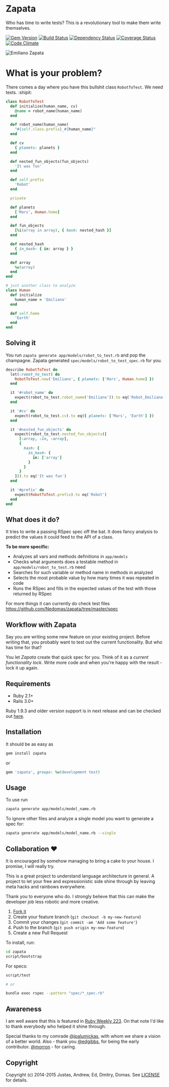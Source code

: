 # Zapata

Who has time to write tests? This is a revolutionary tool to make them write
themselves.

[![Gem Version](http://img.shields.io/gem/v/zapata.svg?style=flat)][rubygems]
[![Build Status](http://img.shields.io/travis/Nedomas/zapata.svg?style=flat)][travis]
[![Dependency Status](http://img.shields.io/gemnasium/Nedomas/zapata.svg?style=flat)][gemnasium]
[![Coverage Status](http://img.shields.io/coveralls/Nedomas/zapata/master.svg?style=flat)][coveralls]
[![Code Climate](http://img.shields.io/codeclimate/github/Nedomas/zapata.svg?style=flat)][codeclimate]

![Emiliano Zapata](https://cloud.githubusercontent.com/assets/1877286/3753719/af3bfec2-1814-11e4-8790-242c2b26a8e9.jpg)

# What is your problem?

There comes a day where you have this bullshit class ``RobotToTest``. We need
tests. :shipit:

```ruby
class RobotToTest
  def initialize(human_name, cv)
    @name = robot_name(human_name)
  end

  def robot_name(human_name)
    "#{self.class.prefix}_#{human_name}"
  end

  def cv
    { planets: planets }
  end

  def nested_fun_objects(fun_objects)
    'It was fun'
  end

  def self.prefix
    'Robot'
  end

  private

  def planets
    ['Mars', Human.home]
  end

  def fun_objects
    [%i(array in array), { hash: nested_hash }]
  end

  def nested_hash
    { in_hash: { in: array } }
  end

  def array
    %w(array)
  end
end

# just another class to analyze
class Human
  def initialize
    human_name = 'Emiliano'
  end

  def self.home
    'Earth'
  end
end
```

## Solving it

You run ``zapata generate app/models/robot_to_test.rb`` and pop the champagne.
Zapata generated ``spec/models/robot_to_test_spec.rb`` for you.

```ruby
describe RobotToTest do
  let(:robot_to_test) do
    RobotToTest.new('Emiliano', { planets: ['Mars', Human.home] })
  end

  it '#robot_name' do
    expect(robot_to_test.robot_name('Emiliano')).to eq('Robot_Emiliano')
  end

  it '#cv' do
    expect(robot_to_test.cv).to eq({ planets: ['Mars', 'Earth'] })
  end

  it '#nested_fun_objects' do
    expect(robot_to_test.nested_fun_objects([
      [:array, :in, :array],
      {
        hash: {
          in_hash: {
            in: ['array']
          }
        }
      }
    ])).to eq('It was fun')
  end

  it '#prefix' do
    expect(RobotToTest.prefix).to eq('Robot')
  end
end
```

## What does it do?

It tries to write a passing RSpec spec off the bat. It does fancy analysis
to predict the values it could feed to the API of a class.

__To be more specific:__
- Analyzes all vars and methods definitions in ``app/models``
- Checks what arguments does a testable method in ``app/models/robot_to_test.rb`` need
- Searches for such variable or method name in methods in analyzed
- Selects the most probable value by how many times it was repeated in code
- Runs the RSpec and fills in the expected values of the test with those returned by RSpec

For more things it can currently do check test files
https://github.com/Nedomas/zapata/tree/master/spec

## Workflow with Zapata

Say you are writing some new feature on your existing project.
Before writing that, you probably want to test out the current functionality.
But who has time for that?

You let *Zapata* create that quick spec for you.
Think of it as a *current functionality lock*.
Write more code and when you're happy with the result - lock it up again.

## Requirements

- Ruby 2.1+
- Rails 3.0+

Ruby 1.9.3 and older version support is in next release and can be checked out [here](https://github.com/Nedomas/zapata/issues/2).

## Installation

It should be as easy as
```sh
gem install zapata
```

or

```ruby
gem 'zapata', groups: %w(development test)
```

## Usage

To use run
```sh
zapata generate app/models/model_name.rb
```

To ignore other files and analyze a single model you want to generate a spec for:
```sh
zapata generate app/models/model_name.rb --single
```

## Collaboration :heart:

It is encouraged by somehow managing to bring a cake to your house. I promise,
I will really try.

This is a great project to understand language architecture in general. A
project to let your free and expressionistic side shine through by leaving meta
hacks and rainbows everywhere.

Thank you to everyone who do. I strongly believe that this can make the
developer job less robotic and more creative.

1. [Fork it](https://github.com/Nedomas/zapata/fork)
2. Create your feature branch (`git checkout -b my-new-feature`)
3. Commit your changes (`git commit -am 'Add some feature'`)
4. Push to the branch (`git push origin my-new-feature`)
5. Create a new Pull Request

To install, run:
```sh
cd zapata
script/bootstrap
```

For specs:

```sh
script/test

# or

bundle exec rspec --pattern "spec/*_spec.rb"
```

## Awareness

I am well aware that this is featured in [Ruby Weekly 223](http://rubyweekly.com/issues/223).
On that note I'd like to thank everybody who helped it shine through.

Special thanks to my comrade [@jpalumickas](https://github.com/jpalumickas), with whom we share a vision of a better world.
Also - thank you [@edgibbs](https://github.com/edgibbs), for being the early contributor. 
[@morron](https://github.com/morron) - for caring.

## Copyright
Copyright (c) 2014-2015 Justas, Andrew, Ed, Dmitry, Domas.
See [LICENSE](LICENSE) for details.

[rubygems]: https://rubygems.org/gems/zapata
[travis]: http://travis-ci.org/Nedomas/zapata
[gemnasium]: https://gemnasium.com/Nedomas/zapata
[coveralls]: https://coveralls.io/r/Nedomas/zapata
[codeclimate]: https://codeclimate.com/github/Nedomas/zapata
